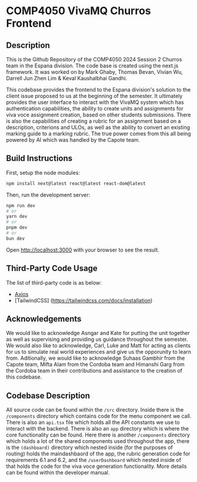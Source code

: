 # COMP4050 VivaMQ Churros Frontend

## Description

This is the Github Repository of the COMP4050 2024 Session 2 Churros team in the Espana division. The code base is created using the next.js framework. It was worked on by Mark Ghaby, Thomas Bevan, Vivian Wu, Darrell Jun Zhen Lim & Keval Kaushalbhai Gandhi.

This codebase provides the frontend to the Espana division's solution to the client issue proposed to us at the beginning of the semester. It ultimately provides the user interface to interact with the VivaMQ system which has authentication capabilities, the ability to create units and assignments for viva voce assignment creation, based on other students submissions. There is also the capabilities of creating a rubric for an assignment based on a description, criterions and ULOs, as well as the ability to convert an existing marking guide to a marking rubric. The true power comes from this all being powered by AI which was handled by the Capote team.

## Build Instructions

First, setup the node modules:
```bash
npm install next@latest react@latest react-dom@latest
```

Then, run the development server:

```bash
npm run dev
# or
yarn dev
# or
pnpm dev
# or
bun dev
```

Open [http://localhost:3000](http://localhost:3000) with your browser to see the result.

## Third-Party Code Usage

The list of third-party code is as below:

* [Axios](https://axios-http.com/docs/intro)
* [TailwindCSS] (https://tailwindcss.com/docs/installation)

## Acknowledgements

We would like to acknowledge Asngar and Kate for putting the unit together as well as supervising and providing us guidance throughout the semester. We would also like to acknowledge, Carl, Luke and Matt for acting as clients for us to simulate real world experiences and give us the opporunity to learn from. Aditionally, we would like to acknowledge Suhaas Gambhir from the Capote team, Mifta Alam from the Cordoba team and Himanshi Garg from the Cordoba team in their contributions and assistance to the creation of this codebase. 

## Codebase Description

All source code can be found within the `/src` directory. Inside there is the `/components` directory which contains code for the menu component we call. There is also an `api.tsx` file which holds all the API constants we use to interact with the backend. There is also an `app` directory which is where the core functionality can be found. Here there is another `/components` directory which holds a lot of the shared components used throughout the app, there is the `(dashboard)` directory which nested inside (for the purposes of routing) holds the maindashbaord of the app, the rubric generation code for requirements 6.1 and 6.2, and the `/userDashboard` which nested inside of that holds the code for the viva voce generation functionality. More details can be found within the developer manual.
